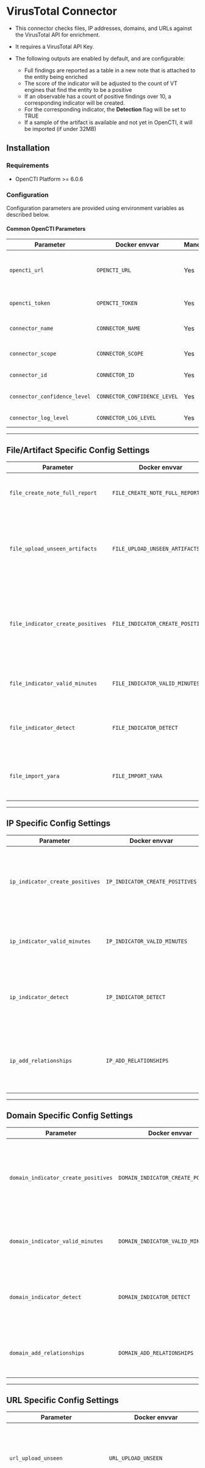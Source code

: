 # VirusTotal Connector

* This connector checks files, IP addresses, domains, and URLs against the VirusTotal API for enrichment.
* It requires a VirusTotal API Key.

* The following outputs are enabled by default, and are configurable:
  * Full findings are reported as a table in a new note that is attached to the entity being enriched
  * The score of the indicator will be adjusted to the count of VT engines that find the entity to be a positive
  * If an observable has a count of positive findings over 10, a corresponding indicator will be created.
  * For the corresponding indicator, the **Detection** flag will be set to TRUE
  * If a sample of the artifact is available and not yet in OpenCTI, it will be imported (if under 32MB)

  

## Installation

### Requirements

- OpenCTI Platform >= 6.0.6

### Configuration

Configuration parameters are provided using environment variables as described below.

#### Common OpenCTI Parameters

| Parameter                            | Docker envvar                       | Mandatory    | Description                                                                                                                                                |
| ------------------------------------ | ----------------------------------- | ------------ | ---------------------------------------------------------------------------------------------------------------------------------------------------------- |
| `opencti_url`                        | `OPENCTI_URL`                       | Yes          | The URL of the OpenCTI platform. No trailing `/`. Example: `http://opencti:8080`.                                                                           |
| `opencti_token`                      | `OPENCTI_TOKEN`                     | Yes          | The default admin token from OpenCTI platform settings.                                                                                                    |
| `connector_name`                     | `CONNECTOR_NAME`                    | Yes          | A connector name to be shown in OpenCTI.                                                                                                                   |
| `connector_scope`                    | `CONNECTOR_SCOPE`                   | Yes          | Supported scope. E.g., `file`, `domain`, `ip`, `url`.                                                                                                       |
| `connector_id`                       | `CONNECTOR_ID`                      | Yes          | A unique `UUIDv4` for this connector.                                                                                                                      |
| `connector_confidence_level`         | `CONNECTOR_CONFIDENCE_LEVEL`        | Yes          | Default confidence level for created indicators (1-4).                                                                                                     |
| `connector_log_level`                | `CONNECTOR_LOG_LEVEL`               | Yes          | Log level: `debug`, `info`, `warn`, or `error`.                                                                                                           |

---

## File/Artifact Specific Config Settings

| Parameter                            | Docker envvar                       | Mandatory    | Description                                                                                                                                                |
| ------------------------------------ | ----------------------------------- | ------------ | ---------------------------------------------------------------------------------------------------------------------------------------------------------- |
| `file_create_note_full_report`       | `FILE_CREATE_NOTE_FULL_REPORT`      | No           | Whether or not to include the full report as a Note (default: `true`).                                                                                      |
| `file_upload_unseen_artifacts`       | `FILE_UPLOAD_UNSEEN_ARTIFACTS`      | No           | Whether to upload artifacts (smaller than 32MB) that VirusTotal has no record of for analysis (default: `true`).                                            |
| `file_indicator_create_positives`    | `FILE_INDICATOR_CREATE_POSITIVES`   | No           | Create an indicator for File/Artifact based observables once this positive threshold is reached (default: `10`).                                            |
| `file_indicator_valid_minutes`       | `FILE_INDICATOR_VALID_MINUTES`      | No           | How long the indicator is valid for in minutes (default: `2880`).                                                                                           |
| `file_indicator_detect`              | `FILE_INDICATOR_DETECT`             | No           | Whether or not to set detection for the indicator to true (default: `true`).                                                                                |
| `file_import_yara`                   | `FILE_IMPORT_YARA`                  | No           | Whether or not to import Crowdsourced YARA rules (default: `false`).                                                                                        |

---

## IP Specific Config Settings

| Parameter                            | Docker envvar                       | Mandatory    | Description                                                                                                                                                |
| ------------------------------------ | ----------------------------------- | ------------ | ---------------------------------------------------------------------------------------------------------------------------------------------------------- |
| `ip_indicator_create_positives`      | `IP_INDICATOR_CREATE_POSITIVES`     | No           | Create an indicator for IPv4 based observables once this positive threshold is reached (default: `10`).                                                     |
| `ip_indicator_valid_minutes`         | `IP_INDICATOR_VALID_MINUTES`        | No           | How long the indicator is valid for in minutes (default: `2880`).                                                                                           |
| `ip_indicator_detect`                | `IP_INDICATOR_DETECT`               | No           | Whether or not to set detection for the indicator to true (default: `true`).                                                                                |
| `ip_add_relationships`               | `IP_ADD_RELATIONSHIPS`              | No           | Whether or not to add ASN and location resolution relationships (default: `true`).                                                                          |

---

## Domain Specific Config Settings

| Parameter                            | Docker envvar                       | Mandatory    | Description                                                                                                                                                |
| ------------------------------------ | ----------------------------------- | ------------ | ---------------------------------------------------------------------------------------------------------------------------------------------------------- |
| `domain_indicator_create_positives`  | `DOMAIN_INDICATOR_CREATE_POSITIVES` | No           | Create an indicator for Domain based observables once this positive threshold is reached (default: `10`).                                                   |
| `domain_indicator_valid_minutes`     | `DOMAIN_INDICATOR_VALID_MINUTES`    | No           | How long the indicator is valid for in minutes (default: `2880`).                                                                                           |
| `domain_indicator_detect`            | `DOMAIN_INDICATOR_DETECT`           | No           | Whether or not to set detection for the indicator to true (default: `true`).                                                                                |
| `domain_add_relationships`           | `DOMAIN_ADD_RELATIONSHIPS`          | No           | Whether or not to add IP resolution relationships (default: `true`).                                                                                        |

---

## URL Specific Config Settings

| Parameter                            | Docker envvar                       | Mandatory    | Description                                                                                                                                                |
| ------------------------------------ | ----------------------------------- | ------------ | ---------------------------------------------------------------------------------------------------------------------------------------------------------- |
| `url_upload_unseen`                  | `URL_UPLOAD_UNSEEN`                 | No           | Whether to upload URLs that VirusTotal has no record of for analysis (default: `true`).                                                                     |
| `url_indicator_create_positives`     | `URL_INDICATOR_CREATE_POSITIVES`    | No           | Create an indicator for URL based observables once this positive threshold is reached (default: `10`).                                                      |
| `url_indicator_valid_minutes`        | `URL_INDICATOR_VALID_MINUTES`       | No           | How long the indicator is valid for in minutes (default: `2880`).                                                                                           |
| `url_indicator_detect`               | `URL_INDICATOR_DETECT`              | No           | Whether or not to set detection for the indicator to true (default: `true`).                                                                                |

---

### Debugging

Set the appropriate log level for debugging. Use `self.helper.log_{LOG_LEVEL}("Message")` for logging, e.g., `self.helper.log_error("Error message")`.

### Additional Information

The VirusTotal connector performs enrichment for files, IP addresses, domains, and URLs. It sends observables to the VirusTotal API and creates indicators in OpenCTI based on threat intelligence from VirusTotal.
